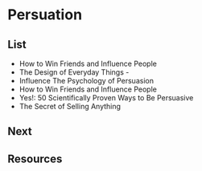 # Persuation

## List
- How to Win Friends and Influence People
- The Design of Everyday Things - 
- Influence The Psychology of Persuasion
- How to Win Friends and Influence People
- Yes!: 50 Scientifically Proven Ways to Be Persuasive
- The Secret of Selling Anything 

## Next

## Resources